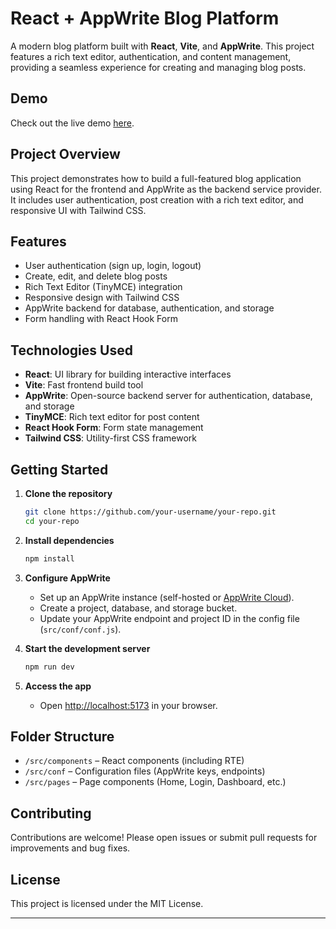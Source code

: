 # React + AppWrite Blog Platform

A modern blog platform built with **React**, **Vite**, and **AppWrite**. This project features a rich text editor, authentication, and content management, providing a seamless experience for creating and managing blog posts.

## Demo

Check out the live demo [here](https://blog-deployment-ten.vercel.app/).

## Project Overview

This project demonstrates how to build a full-featured blog application using React for the frontend and AppWrite as the backend service provider. It includes user authentication, post creation with a rich text editor, and responsive UI with Tailwind CSS.

## Features

- User authentication (sign up, login, logout)
- Create, edit, and delete blog posts
- Rich Text Editor (TinyMCE) integration
- Responsive design with Tailwind CSS
- AppWrite backend for database, authentication, and storage
- Form handling with React Hook Form

## Technologies Used

- **React**: UI library for building interactive interfaces
- **Vite**: Fast frontend build tool
- **AppWrite**: Open-source backend server for authentication, database, and storage
- **TinyMCE**: Rich text editor for post content
- **React Hook Form**: Form state management
- **Tailwind CSS**: Utility-first CSS framework

## Getting Started

1. **Clone the repository**
   ```sh
   git clone https://github.com/your-username/your-repo.git
   cd your-repo
   ```

2. **Install dependencies**
   ```sh
   npm install
   ```

3. **Configure AppWrite**
   - Set up an AppWrite instance (self-hosted or [AppWrite Cloud](https://cloud.appwrite.io/)).
   - Create a project, database, and storage bucket.
   - Update your AppWrite endpoint and project ID in the config file (`src/conf/conf.js`).

4. **Start the development server**
   ```sh
   npm run dev
   ```

5. **Access the app**
   - Open [http://localhost:5173](http://localhost:5173) in your browser.

## Folder Structure

- `/src/components` – React components (including RTE)
- `/src/conf` – Configuration files (AppWrite keys, endpoints)
- `/src/pages` – Page components (Home, Login, Dashboard, etc.)

## Contributing

Contributions are welcome! Please open issues or submit pull requests for improvements and bug fixes.

## License

This project is licensed under the MIT License.

---
